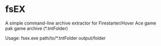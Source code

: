 # fsEX

A simple command-line archive extractor for Firestarter/Hover Ace game pak game archive (\*.tntFolder)

Usage:  fsex.exe path/to/\*.tntFolder output/folder
